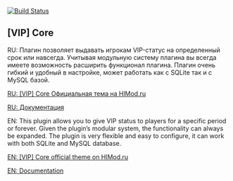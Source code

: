[![Build Status](https://travis-ci.org/R1KO/VIP-Core.svg?branch=master)](https://travis-ci.org/R1KO/VIP-Core)

## [VIP] Core

RU: Плагин позволяет выдавать игрокам VIP-статус на определенный срок или навсегда.
Учитывая модульную систему плагина вы всегда имеете возможность расширить функционал плагина.
Плагин очень гибкий и удобный в настройке, может работать как с SQLite так и с MySQL базой.


[RU: [VIP] Core Официальная тема на HlMod.ru](http://hlmod.ru/resources/vip-core.245/)

[RU: Документация](https://r1ko.github.io/VIP-Core/)


EN: This plugin allows you to give VIP status to players for a specific period or forever. 
Given the plugin’s modular system, the functionality can always be expanded. 
The plugin is very flexible and easy to configure, it can work with both SQLite and MySQL database.

[EN: [VIP] Core official theme on HlMod.ru](http://hlmod.ru/resources/vip-core.245/)

[EN: Documentation](https://r1ko.github.io/VIP-Core/)
